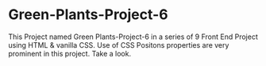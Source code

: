 # Green-Plants-Project-6
This Project named Green Plants-Project-6 in a series of 9 Front End  Project using HTML &amp; vanilla CSS. Use of CSS Positons properties are very prominent in this project. Take a look.
